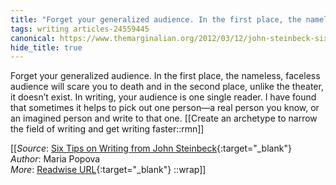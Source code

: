```yaml
---
title: "Forget your generalized audience. In the first place, the nameless, ..."
tags: writing articles-24559445
canonical: https://www.themarginalian.org/2012/03/12/john-steinbeck-six-tips-on-writing/
hide_title: true
---
```


Forget your generalized audience. In the first place, the nameless, faceless audience will scare you to death and in the second place, unlike the theater, it doesn’t exist. In writing, your audience is one single reader. I have found that sometimes it helps to pick out one person—a real person you know, or an imagined person and write to that one.
[[Create an archetype to narrow the field of writing and get writing faster::rmn]]


[[_Source_: [Six Tips on Writing from John Steinbeck](https://www.themarginalian.org/2012/03/12/john-steinbeck-six-tips-on-writing/){:target="_blank"}<br>
_Author_: Maria Popova<br>
_More_: [Readwise URL](https://readwise.io/open/478994630){:target="_blank"}
::wrap]]